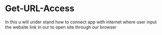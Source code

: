 # Get-URL-Access
In this u will under stand how to connect app with internet where user input the website link in our to open site through our browser
